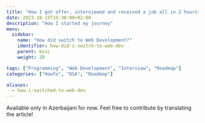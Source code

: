 ```yaml
---
title: "How I got offer, interviewed and received a job all in 2 hours"
date: 2023-10-15T15:30:00+02:00
description: "How I started my journey"
menu:
  sidebar:
    name: "How did switch to Web Development?"
    identifier: how-did-i-switch-to-web-dev
    parent: misc
    weight: 20

tags: ["Programming", "Web Development", "Interview", "Roadmap"]
categories: ["HowTo", "DSA", "Roadmap"]

aliases:
  - how-i-switched-to-web-dev
---
```


Available only in Azerbaijani for now. Feel free to contribute by translating the article!
